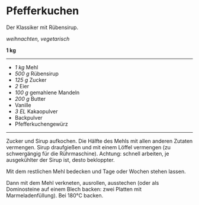 # Pfefferkuchen

Der Klassiker mit Rübensirup.

*weihnachten, vegetarisch*

**1 kg**

---

- *1 kg* Mehl
- *500 g* Rübensirup
- *125 g* Zucker
- *2* Eier
- *100 g* gemahlene Mandeln
- *200 g* Butter
- Vanille
- *3 EL* Kakaopulver
- Backpulver
- Pfefferkuchengewürz

---

Zucker und Sirup aufkochen. Die Hälfte des Mehls mit allen anderen Zutaten vermengen. Sirup draufgießen und mit einem
Löffel vermengen (zu schwergängig für die Rührmaschine). Achtung: schnell arbeiten, je ausgekühlter der Sirup ist, desto
bekloppter.

Mit dem restlichen Mehl bedecken und Tage oder Wochen stehen lassen.

Dann mit dem Mehl verkneten, ausrollen, ausstechen (oder als Dominosteine auf einem Blech backen: zwei Platten mit
Marmeladenfüllung). Bei 180°C backen.
